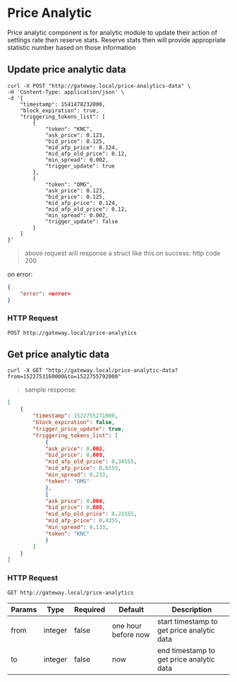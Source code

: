 # Price Analytic

Price analytic component is for analytic module to update their action of settings rate then reserve stats. Reserve stats then will provide appropriate statistic number based on those information

## Update price analytic data

```shell
curl -X POST "http://gateway.local/price-analytics-data" \
-H 'Content-Type: application/json' \
-d '{
    "timestamp": 1541478232000,
    "block_expiration": true,
    "triggering_tokens_list": [
        {
            "token": "KNC",
            "ask_price": 0.123,
            "bid_price": 0.125,
            "mid_afp_price": 0.124,
            "mid_afp_old_price": 0.12,
            "min_spread": 0.002,
            "trigger_update": true
        },
        {
            "token": "OMG",
            "ask_price": 0.123,
            "bid_price": 0.125,
            "mid_afp_price": 0.124,
            "mid_afp_old_price": 0.12,
            "min_spread": 0.002,
            "trigger_update": false
        }
    ]
}'
```

> above request will response a struct like this
on success: http code 200

on error:

```json
{
    "error": <error>
}
```

### HTTP Request

`POST http://gateway.local/price-analytics`


## Get price analytic data

```shell
curl -X GET "http://gateway.local/price-analytic-data?from=1522753160000&to=1522755792000"
```

> sample response:

```json
[
    {
        "timestamp": 1522755271000,
        "block_expiration": false,
        "trigger_price_update": true,
        "triggering_tokens_list": [
            {
            "ask_price": 0.002,
            "bid_price": 0.003,
            "mid_afp_old_price": 0.34555,
            "mid_afp_price": 0.6555,
            "min_spread": 0.233,
            "token": "OMG"
            },
            {
            "ask_price": 0.004,
            "bid_price": 0.005,
            "mid_afp_old_price": 0.21555,
            "mid_afp_price": 0.4355,
            "min_spread": 0.133,
            "token": "KNC"
            }
        ]
    }
]
```

### HTTP Request

`GET http://gateway.local/price-analytics`

Params | Type | Required | Default | Description
------ | ---- | -------- | ------- | -----------
from | integer | false | one hour before now | start timestamp to get price analytic data
to | integer | false | now | end timestamp to get price analytic data